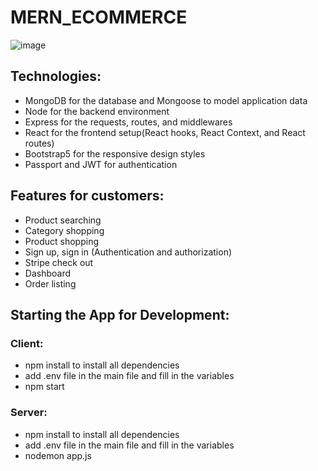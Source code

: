 # MERN_ECOMMERCE
![image](https://user-images.githubusercontent.com/50921277/156846047-4ef68965-0375-4688-acca-4bae3e68c645.png)

## Technologies:
- MongoDB for the database and Mongoose to model application data
- Node for the backend environment
- Express for the requests, routes, and middlewares
- React for the frontend setup(React hooks, React Context, and React routes)
- Bootstrap5 for the responsive design styles
- Passport and JWT for authentication



## Features for customers:
 - Product searching
 - Category shopping
 - Product shopping
 - Sign up, sign in (Authentication and authorization)
 - Stripe check out
 - Dashboard 
 - Order listing


## Starting the App for Development:

### Client:
- npm install to install all dependencies
- add .env file in the main file and fill in the variables
- npm start 

### Server:
- npm install to install all dependencies
- add .env file in the main file and fill in the variables
- nodemon app.js 
